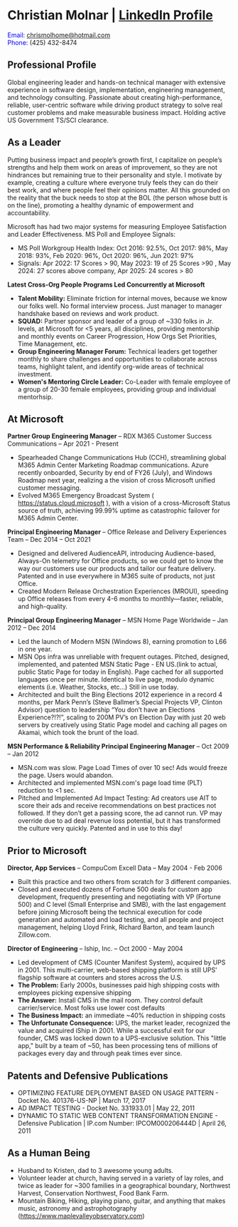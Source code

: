 # Christian Molnar | [LinkedIn Profile](https://www.linkedin.com/in/chrismolhome)  
<span style="color:blue">Email:</span> chrismolhome@hotmail.com  
<span style="color:blue">Phone:</span> (425) 432-8474

## Professional Profile
Global engineering leader and hands-on technical manager with extensive experience in software design, implementation, engineering management, and technology consulting. Passionate about creating high-performance, reliable, user-centric software while driving product strategy to solve real customer problems and make measurable business impact. Holding active US Government TS/SCI clearance.

## As a Leader
Putting business impact and people’s growth first, I capitalize on people’s strengths and help them work on areas of improvement, so they are not hindrances but remaining true to their personality and style. I motivate by example, creating a culture where everyone truly feels they can do their best work, and where people feel their opinions matter. All this grounded on the reality that the buck needs to stop at the BOL (the person whose butt is on the line), promoting a healthy dynamic of empowerment and accountability.

Microsoft has had two major systems for measuring Employee Satisfaction and Leader Effectiveness. MS Poll and Employee Signals:

- MS Poll Workgroup Health Index: Oct 2016: 92.5%, Oct 2017: 98%, May 2018: 93%, Feb 2020: 96%, Oct 2020: 96%, Jun 2021: 97%
- Signals: Apr 2022: 17 Scores > 90, May 2023: 19 of 25 Scores >90 , May 2024: 27 scores above company, Apr 2025: 24 scores > 80

**Latest Cross-Org People Programs Led Concurrently at Microsoft**

- **Talent Mobility:** Eliminate friction for internal moves, because we know our folks well.  No formal interview process.  Just manager to manager handshake based on reviews and work product.
- **SQUAD:**  Partner sponsor and leader of a group of ~330 folks in Jr. levels, at Microsoft for <5 years, all disciplines, providing mentorship and monthly events on Career Progression, How Orgs Set Priorities, Time Management, etc.
- **Group Engineering Manager Forum:** Technical leaders get together monthly to share challenges and opportunities to collaborate across teams, highlight talent, and identify org-wide areas of technical investment.
- **Women's Mentoring Circle Leader:** Co-Leader with female employee of a group of 20-30 female employees, providing group and individual mentorhsip.

## At Microsoft
**Partner Group Engineering Manager** – RDX M365 Customer Success Communications – Apr 2021 - Present  

- Spearheaded Change Communications Hub (CCH), streamlining global M365 Admin Center Marketing Roadmap communications. Azure recently onboarded, Security by end of FY26 (July), and Windows Roadmap next year, realizing a the vision of cross Microsoft unified customer messaging.
- Evolved M365 Emergency Broadcast System ( https://status.cloud.microsoft ), with a vision of a cross-Microsoft Status source of truth, achieving 99.99% uptime as catastrophic failover for M365 Admin Center.

**Principal Engineering Manager** – Office Release and Delivery Experiences Team – Dec 2014 – Oct 2021  

- Designed and delivered AudienceAPI, introducing Audience-based, Always-On telemetry for Office products, so we could get to know the way our customers use our products and tailor our feature delivery. Patented and in use everywhere in M365 suite of products, not just Office.
- Created Modern Release Orchestration Experiences (MROUI), speeding up Office releases from every 4-6 months to monthly—faster, reliable, and high-quality.

**Principal Group Engineering Manager** – MSN Home Page Worldwide – Jan 2012 – Dec 2014  

- Led the launch of Modern MSN (Windows 8), earning promotion to L66 in one year.
- MSN Ops infra was unreliable with frequent outages. Pitched, designed, implemented, and patented MSN Static Page - EN US.(link to actual, public Static Page for today in English). Page cached for all supported languages once per minute.  Identical to live page, modulo dynamic elements (i.e. Weather, Stocks, etc…) Still in use today.
- Architected and built the Bing Elections 2012 experience in a record 4 months, per Mark Penn’s (Steve Ballmer’s Special Projects VP, Clinton Advisor) question to leadership “You don’t have an Elections Experience?!?!”, scaling to 200M PV’s on Election Day with just 20 web servers by creatively using Static Page model and caching all pages on Akamai, which took the brunt of the load.

**MSN Performance & Reliability Principal Engineering Manager** – Oct 2009 – Jan 2012  

- MSN.com was slow. Page Load Times of over 10 sec! Ads would freeze the page. Users would abandon.
- Architected and implemented MSN.com's page load time (PLT) reduction to <1 sec.
- Pitched and Implemented Ad Impact Testing: Ad creators use AIT to score their ads and receive recommendations on best practices not followed. If they don’t get a passing score, the ad cannot run. VP may override due to ad deal revenue loss potential, but it has transformed the culture very quickly. Patented and in use to this day!

## Prior to Microsoft

**Director, App Services** – CompuCom Excell Data – May 2004 - Feb 2006 

- Built this practice and two others from scratch for 3 different companies.
- Closed and executed dozens of Fortune 500 deals for custom app development, frequently presenting and negotiating with VP (Fortune 500) and C level (Small Enterprise and SMB), with the last engagement before joining Microsoft being the technical execution for code generation and automated and load testing, and all people and project management, helping Lloyd Frink, Richard Barton, and team launch Zillow.com.

**Director of Engineering** – Iship, Inc. – Oct 2000 - May 2004  

- Led development of CMS (Counter Manifest System), acquired by UPS in 2001. This multi-carrier, web-based shipping platform is still UPS' flagship software at counters and stores across the U.S. 
- **The Problem:** Early 2000s, businesses paid high shipping costs with employees picking expensive shipping
- **The Answer:** Install CMS in the mail room. They control default carrier/service.  Most folks use lower cost defaults
- **The Business Impact:** an immediate ~40% reduction in shipping costs
- **The Unfortunate Consequence:** UPS, the market leader, recognized the value and acquired iShip in 2001. While a successful exit for our founder, CMS was locked down to a UPS-exclusive solution. This "little app," built by a team of ~50, has been processing tens of millions of packages every day and through peak times ever since. 

## Patents and Defensive Publications

- OPTIMIZING FEATURE DEPLOYMENT BASED ON USAGE PATTERN - Docket No. 401376-US-NP | March 17, 2017
- AD IMPACT TESTING - Docket No. 331933.01 | May 22, 2011
- DYNAMIC TO STATIC WEB CONTENT TRANSFORMATION ENGINE - Defensive Publication | IP.com Number: IPCOM000206444D | April 26, 2011

## As a Human Being

- Husband to Kristen, dad to 3 awesome young adults.
- Volunteer leader at church, having served in a variety of lay roles, and twice as leader for ~300 families in a geographical boundary, Northwest Harvest, Conservation Northwest, Food Bank Farm.
- Mountain Biking, Hiking, playing piano, guitar, and anything that makes music, astronomy and astrophotography (https://www.maplevalleyobservatory.com)
